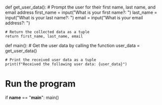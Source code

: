 <!-- Problem Statement
There are times where you are working with lots of different data within a function that you want to return. While generally, we want to keep functions to have a precise purpose, sometimes that purpose just deals with multiple bits of data.

To practice this, imagine we are working on a program where the user needs to enters data to sign up for a website. Fill out the get_user_data() function which:

Asks the user for their first name and stores it in a variable

Asks the user for their last name and stores it in a variable

Asks the user for their email address and stores it in a variable

Returns all three of these pieces of data in the order it was asked

You can return multiple pieces of data by separating each piece with a comma in the return line.

Here is an example run of the program:

What is your first name?: Jane

What is your last name?: Stanford

What is your email address?: janestanford@stanford.edu

Received the following user data: ('Jane', 'Stanford', 'janestanford@stanford.edu')

(Note. This idea is called tuple packing/unpacking. We "pack" our return values into a single data structure called a tuple. We can then "unpack" these values back into our original values or leave them as a tuple.) -->

def get_user_data():
    # Prompt the user for their first name, last name, and email address
    first_name = input("What is your first name?: ")
    last_name = input("What is your last name?: ")
    email = input("What is your email address?: ")
    
    # Return the collected data as a tuple
    return first_name, last_name, email

def main():
    # Get the user data by calling the function
    user_data = get_user_data()

    # Print the received user data as a tuple
    print(f"Received the following user data: {user_data}")

# Run the program
if __name__ == "__main__":
    main()
